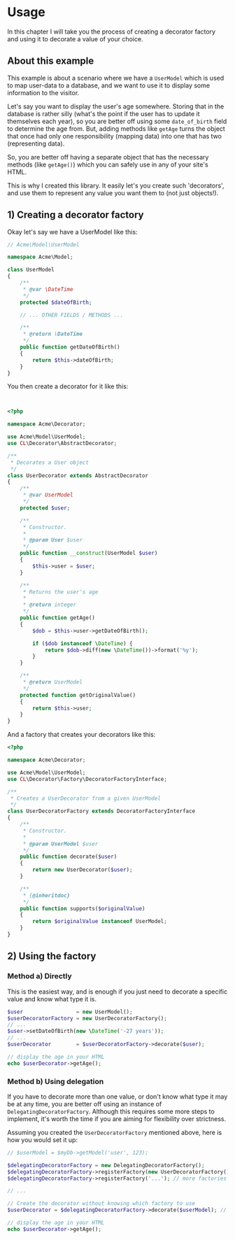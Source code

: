 # Usage

In this chapter I will take you the process of creating a decorator factory and using it to decorate a value of your choice.

## About this example

This example is about a scenario where we have a `UserModel` which is used to map user-data to a database, and we want
to use it to display some information to the visitor.

Let's say you want to display the user's age somewhere. Storing that in the database is rather silly (what's the point
if the user has to update it themselves each year), so you are better off using some `date_of_birth` field to determine
the age from. But, adding methods like `getAge` turns the object that once had only one responsibility (mapping data)
into one that has two (representing data).

So, you are better off having a separate object that has the necessary methods (like `getAge()`) which you can
safely use in any of your site's HTML.

This is why I created this library. It easily let's you create such 'decorators', and use them to represent any value you
want them to (not just objects!).


## 1) Creating a decorator factory

Okay let's say we have a UserModel like this:

```php
// Acme\Model\UserModel

namespace Acme\Model;

class UserModel
{
    /**
     * @var \DateTime
     */
    protected $dateOfBirth;

    // ... OTHER FIELDS / METHODS ...

    /**
     * @return \DateTime
     */
    public function getDateOfBirth()
    {
        return $this->dateOfBirth;
    }
}
```

You then create a decorator for it like this:


```php


<?php

namespace Acme\Decorator;

use Acme\Model\UserModel;
use CL\Decorator\AbstractDecorator;

/**
 * Decorates a User object
 */
class UserDecorator extends AbstractDecorator
{
    /**
     * @var UserModel
     */
    protected $user;

    /**
     * Constructor.
     *
     * @param User $user
     */
    public function __construct(UserModel $user)
    {
        $this->user = $user;
    }

    /**
     * Returns the user's age
     *
     * @return integer
     */
    public function getAge()
    {
        $dob = $this->user->getDateOfBirth();

        if ($dob instanceof \DateTime) {
            return $dob->diff(new \DateTime())->format('%y');
        }
    }

    /**
     * @return UserModel
     */
    protected function getOriginalValue()
    {
        return $this->user;
    }
}
```

And a factory that creates your decorators like this:

```php
<?php

namespace Acme\Decorator;

use Acme\Model\UserModel;
use CL\Decorator\Factory\DecoratorFactoryInterface;

/**
 * Creates a UserDecorator from a given UserModel
 */
class UserDecoratorFactory extends DecoratorFactoryInterface
{
    /**
     * Constructor.
     *
     * @param UserModel $user
     */
    public function decorate($user)
    {
        return new UserDecorator($user);
    }

    /**
     * {@inheritdoc}
     */
    public function supports($originalValue)
    {
        return $originalValue instanceof UserModel;
    }
}
```


## 2) Using the factory

### Method a) Directly

This is the easiest way, and is enough if you just need to decorate a specific value and know what type it is.

```php
$user                 = new UserModel();
$userDecoratorFactory = new UserDecoratorFactory();
// ...
$user->setDateOfBirth(new \DateTime('-27 years'));
// ...
$userDecorator        = $userDecoratorFactory->decorate($user);

// display the age in your HTML
echo $userDecorator->getAge();
```

### Method b) Using delegation

If you have to decorate more than one value, or don't know what type it may be at any time, you are better off using
an instance of `DelegatingDecoratorFactory`. Although this requires some more steps to implement, it's worth the time
if you are aiming for flexibility over strictness.

Assuming you created the `UserDecoratorFactory` mentioned above, here is how you would set it up:

```php
// $userModel = $myDb->getModel('user', 123);

$delegatingDecoratorFactory = new DelegatingDecoratorFactory();
$delegatingDecoratorFactory->registerFactory(new UserDecoratorFactory());
$delegatingDecoratorFactory->registerFactory('...'); // more factories if you need them...

// ...

// Create the decorator without knowing which factory to use
$userDecorator = $delegatingDecoratorFactory->decorate($userModel); // UserDecorator

// display the age in your HTML
echo $userDecorator->getAge();
```
